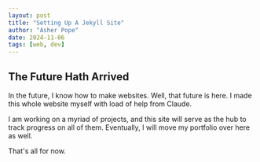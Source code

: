 ```yaml
---
layout: post
title: "Setting Up A Jekyll Site"
author: "Asher Pope"
date: 2024-11-06
tags: [web, dev]
---
```


## The Future Hath Arrived

In the future, I know how to make websites. Well, that future is here. I made this whole website myself with load of help from Claude.  

I am working on a myriad of projects, and this site will serve as the hub to track progress on all of them. Eventually, I will move my portfolio over here as well.  

That's all for now.